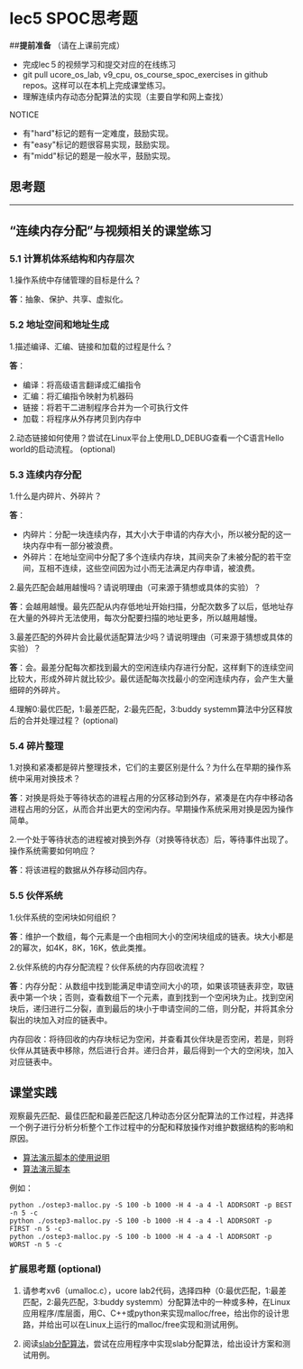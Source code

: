 # lec5 SPOC思考题

##**提前准备**
（请在上课前完成）

- 完成lec５的视频学习和提交对应的在线练习
- git pull ucore_os_lab, v9_cpu, os_course_spoc_exercises in github repos。这样可以在本机上完成课堂练习。
- 理解连续内存动态分配算法的实现（主要自学和网上查找）

NOTICE
- 有"hard"标记的题有一定难度，鼓励实现。
- 有"easy"标记的题很容易实现，鼓励实现。
- 有"midd"标记的题是一般水平，鼓励实现。


## 思考题
---

## “连续内存分配”与视频相关的课堂练习

### 5.1 计算机体系结构和内存层次

1.操作系统中存储管理的目标是什么？

**答**：抽象、保护、共享、虚拟化。


### 5.2 地址空间和地址生成
1.描述编译、汇编、链接和加载的过程是什么？

**答**：

- 编译：将高级语言翻译成汇编指令
- 汇编：将汇编指令映射为机器码
- 链接：将若干二进制程序合并为一个可执行文件
- 加载：将程序从外存拷贝到内存中

2.动态链接如何使用？尝试在Linux平台上使用LD_DEBUG查看一个C语言Hello world的启动流程。  (optional)



### 5.3 连续内存分配
1.什么是内碎片、外碎片？

**答**：

- 内碎片：分配一块连续内存，其大小大于申请的内存大小，所以被分配的这一块内存中有一部分被浪费。
- 外碎片：在地址空间中分配了多个连续内存块，其间夹杂了未被分配的若干空间，互相不连续，这些空间因为过小而无法满足内存申请，被浪费。

2.最先匹配会越用越慢吗？请说明理由（可来源于猜想或具体的实验）？

**答**：会越用越慢。最先匹配从内存低地址开始扫描，分配次数多了以后，低地址存在大量的外碎片无法使用，每次分配要扫描的地址更多，所以越用越慢。


3.最差匹配的外碎片会比最优适配算法少吗？请说明理由（可来源于猜想或具体的实验）？

**答**：会。最差分配每次都找到最大的空闲连续内存进行分配，这样剩下的连续空间比较大，形成外碎片就比较少。最优适配每次找最小的空闲连续内存，会产生大量细碎的外碎片。


4.理解0:最优匹配，1:最差匹配，2:最先匹配，3:buddy systemm算法中分区释放后的合并处理过程？ (optional)


### 5.4 碎片整理
1.对换和紧凑都是碎片整理技术，它们的主要区别是什么？为什么在早期的操作系统中采用对换技术？

**答**：对换是将处于等待状态的进程占用的分区移动到外存，紧凑是在内存中移动各进程占用的分区，从而合并出更大的空闲内存。早期操作系统采用对换是因为操作简单。
 
2.一个处于等待状态的进程被对换到外存（对换等待状态）后，等待事件出现了。操作系统需要如何响应？

**答**：将该进程的数据从外存移动回内存。

### 5.5 伙伴系统
1.伙伴系统的空闲块如何组织？

**答**：维护一个数组，每个元素是一个由相同大小的空闲块组成的链表。块大小都是2的幂次，如4K，8K，16K，依此类推。

2.伙伴系统的内存分配流程？伙伴系统的内存回收流程？

**答**：内存分配：从数组中找到能满足申请空间大小的项，如果该项链表非空，取链表中第一个块；否则，查看数组下一个元素，直到找到一个空闲块为止。找到空闲块后，递归进行二分裂，直到最后的块小于申请空间的二倍，则分配，并将其余分裂出的块加入对应的链表中。

内存回收：将待回收的内存块标记为空闲，并查看其伙伴块是否空闲，若是，则将伙伴从其链表中移除，然后进行合并。递归合并，最后得到一个大的空闲块，加入对应链表中。

## 课堂实践

观察最先匹配、最佳匹配和最差匹配这几种动态分区分配算法的工作过程，并选择一个例子进行分析分析整个工作过程中的分配和释放操作对维护数据结构的影响和原因。

  * [算法演示脚本的使用说明](https://github.com/chyyuu/os_tutorial_lab/blob/master/ostep/ostep3-malloc.md)
  * [算法演示脚本](https://github.com/chyyuu/os_tutorial_lab/blob/master/ostep/ostep3-malloc.py)

例如：
```
python ./ostep3-malloc.py -S 100 -b 1000 -H 4 -a 4 -l ADDRSORT -p BEST -n 5 -c
python ./ostep3-malloc.py -S 100 -b 1000 -H 4 -a 4 -l ADDRSORT -p FIRST -n 5 -c
python ./ostep3-malloc.py -S 100 -b 1000 -H 4 -a 4 -l ADDRSORT -p WORST -n 5 -c
```

### 扩展思考题 (optional)

1. 请参考xv6（umalloc.c），ucore lab2代码，选择四种（0:最优匹配，1:最差匹配，2:最先匹配，3:buddy systemm）分配算法中的一种或多种，在Linux应用程序/库层面，用C、C++或python来实现malloc/free，给出你的设计思路，并给出可以在Linux上运行的malloc/free实现和测试用例。


2. 阅读[slab分配算法](http://en.wikipedia.org/wiki/Slab_allocation)，尝试在应用程序中实现slab分配算法，给出设计方案和测试用例。
